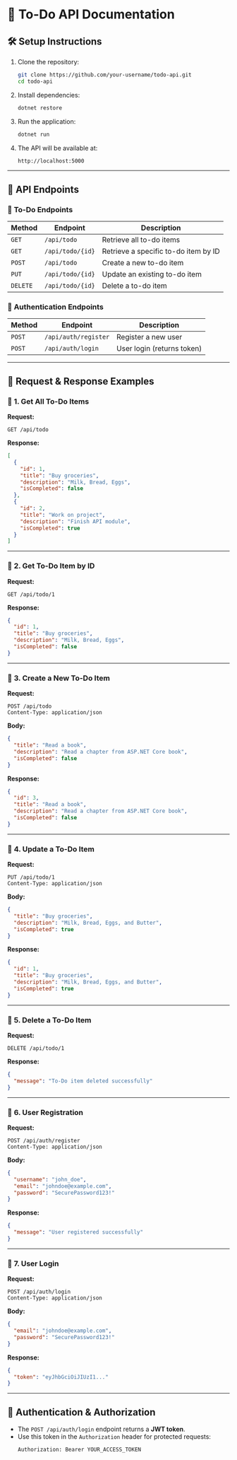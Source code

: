 # 📌 To-Do API Documentation  

## 🛠 **Setup Instructions**  
1. Clone the repository:  
   ```sh
   git clone https://github.com/your-username/todo-api.git
   cd todo-api
   ```

2. Install dependencies:  
   ```sh
   dotnet restore
   ```

3. Run the application:  
   ```sh
   dotnet run
   ```

4. The API will be available at:  
   ```sh
   http://localhost:5000
   ```

---

## 🚀 API Endpoints  

### 📝 **To-Do Endpoints**  

| Method | Endpoint             | Description                         |
|--------|----------------------|-------------------------------------|
| `GET`  | `/api/todo`          | Retrieve all to-do items           |
| `GET`  | `/api/todo/{id}`     | Retrieve a specific to-do item by ID |
| `POST` | `/api/todo`          | Create a new to-do item            |
| `PUT`  | `/api/todo/{id}`     | Update an existing to-do item      |
| `DELETE` | `/api/todo/{id}`   | Delete a to-do item                |

### 🔐 **Authentication Endpoints**  

| Method | Endpoint               | Description                |
|--------|------------------------|----------------------------|
| `POST` | `/api/auth/register`   | Register a new user        |
| `POST` | `/api/auth/login`      | User login (returns token) |

---

## 📌 **Request & Response Examples**  

### 🔹 **1. Get All To-Do Items**  
**Request:**  
```http
GET /api/todo
```
**Response:**
```json
[
  {
    "id": 1,
    "title": "Buy groceries",
    "description": "Milk, Bread, Eggs",
    "isCompleted": false
  },
  {
    "id": 2,
    "title": "Work on project",
    "description": "Finish API module",
    "isCompleted": true
  }
]
```

---

### 🔹 **2. Get To-Do Item by ID**  
**Request:**  
```http
GET /api/todo/1
```
**Response:**
```json
{
  "id": 1,
  "title": "Buy groceries",
  "description": "Milk, Bread, Eggs",
  "isCompleted": false
}
```

---

### 🔹 **3. Create a New To-Do Item**  
**Request:**  
```http
POST /api/todo
Content-Type: application/json
```
**Body:**
```json
{
  "title": "Read a book",
  "description": "Read a chapter from ASP.NET Core book",
  "isCompleted": false
}
```
**Response:**
```json
{
  "id": 3,
  "title": "Read a book",
  "description": "Read a chapter from ASP.NET Core book",
  "isCompleted": false
}
```

---

### 🔹 **4. Update a To-Do Item**  
**Request:**  
```http
PUT /api/todo/1
Content-Type: application/json
```
**Body:**
```json
{
  "title": "Buy groceries",
  "description": "Milk, Bread, Eggs, and Butter",
  "isCompleted": true
}
```
**Response:**
```json
{
  "id": 1,
  "title": "Buy groceries",
  "description": "Milk, Bread, Eggs, and Butter",
  "isCompleted": true
}
```

---

### 🔹 **5. Delete a To-Do Item**  
**Request:**  
```http
DELETE /api/todo/1
```
**Response:**  
```json
{
  "message": "To-Do item deleted successfully"
}
```

---

### 🔹 **6. User Registration**  
**Request:**  
```http
POST /api/auth/register
Content-Type: application/json
```
**Body:**
```json
{
  "username": "john_doe",
  "email": "johndoe@example.com",
  "password": "SecurePassword123!"
}
```
**Response:**
```json
{
  "message": "User registered successfully"
}
```

---

### 🔹 **7. User Login**  
**Request:**  
```http
POST /api/auth/login
Content-Type: application/json
```
**Body:**
```json
{
  "email": "johndoe@example.com",
  "password": "SecurePassword123!"
}
```
**Response:**
```json
{
  "token": "eyJhbGciOiJIUzI1..."
}
```

---

## 🔑 **Authentication & Authorization**  
- The `POST /api/auth/login` endpoint returns a **JWT token**.  
- Use this token in the `Authorization` header for protected requests:  
  ```
  Authorization: Bearer YOUR_ACCESS_TOKEN
  ```
